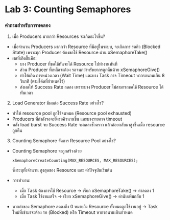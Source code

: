 # Lab 3: Counting Semaphores
### คำถามสำหรับการทดลอง
1. เมื่อ Producers มากกว่า Resources จะเกิดอะไรขึ้น?
- เมื่อจำนวน Producers มากกว่า Resource ที่มีอยู่ในระบบ, จะเกิดการ รอคิว (Blocked State)
เพราะทุก Producer ต้องขอใช้ Resource ผ่าน xSemaphoreTake()
- ผลที่เกิดขึ้นคือ:
     - บาง Producer ที่ขอใช้ทันจะได้ Resource ไปทำงานทันที
     - ส่วน Producer ที่เหลือจะต้อง รอจนกว่าทรัพยากรถูกคืนด้วย xSemaphoreGive()
     - ทำให้เกิด การหน่วงเวลา (Wait Time) และบาง Task อาจ Timeout หากรอนานเกิน 8 วินาที (ตามโค้ดที่กำหนดไว้)
     - ส่งผลให้ Success Rate ลดลง เพราะบาง Producer ไม่สามารถขอใช้ Resource ได้ทันเวลา
2. Load Generator มีผลต่อ Success Rate อย่างไร?
  - ทำให้ resource pool ถูกใช้จนหมด (Resource pool exhausted)
  - Producers ที่กำลังรอจะยิ่งรอคิวนานขึ้น และบางรายอาจ timeout
  - หลัง load burst จบ Success Rate จะลดลงชั่วคราว แล้วค่อยกลับมาสูงขึ้นเมื่อ resource ถูกคืน
3. Counting Semaphore จัดการ Resource Pool อย่างไร?
- Counting Semaphore จะถูกสร้างด้วย
  ```
  xSemaphoreCreateCounting(MAX_RESOURCES, MAX_RESOURCES);
  ```
  ซึ่งระบุทั้งจำนวน สูงสุดของ Resource และ ค่าปัจจุบันเริ่มต้น

- การทำงาน:
     - เมื่อ Task ต้องการใช้ Resource → เรียก xSemaphoreTake() → ค่าลดลง 1
     - เมื่อ Task ใช้งานเสร็จ → เรียก xSemaphoreGive() → ค่านับเพิ่มกลับ 1
- หากค่าของ Semaphore ลดลงถึง 0 หมายถึง Resource ทั้งหมดถูกใช้งานอยู่
→ Task ใหม่ที่เข้ามาจะต้อง รอ (Blocked) หรือ Timeout หากรอนานเกินกำหนด
